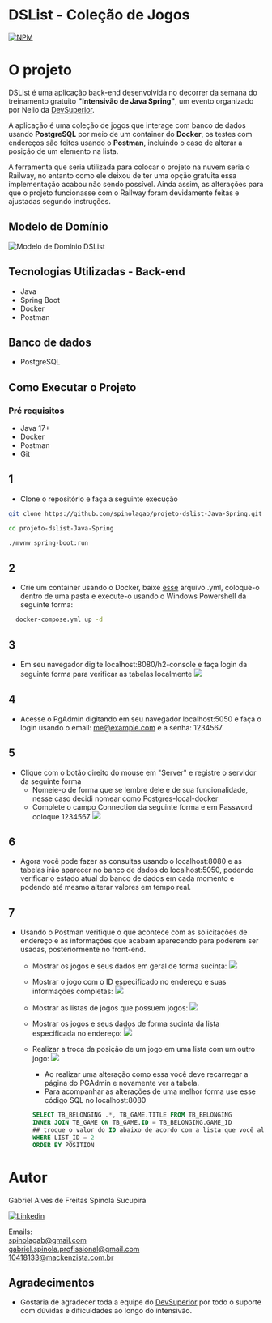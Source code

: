# DSList - Coleção de Jogos


[![NPM](https://img.shields.io/npm/l/react)](https://github.com/spinolagab/projeto-dslist-Java-Spring/blob/main/LICENSE) 


# O projeto

DSList é uma aplicação back-end desenvolvida no decorrer da semana do treinamento gratuito **"Intensivão de Java Spring"**, um evento organizado por Nelio da [DevSuperior](https://devsuperior.com.br). 

A aplicação é uma coleção de jogos que interage com banco de dados usando **PostgreSQL** por meio de um container do **Docker**, os testes com endereços são feitos usando o **Postman**, incluindo o caso de alterar a posição de um elemento na lista. 

A ferramenta que seria utilizada para colocar o projeto na nuvem seria o Railway, no entanto como ele deixou de ter uma opção gratuita essa implementação acabou não sendo possível. Ainda assim, as alterações para que o projeto funcionasse com o Railway foram devidamente feitas e ajustadas segundo instruções.

## Modelo de Domínio
![Modelo de Domínio DSList](./assets/Modelo%20de%20Dominio.PNG)

## Tecnologias Utilizadas - Back-end
- Java
- Spring Boot
- Docker
- Postman 

## Banco de dados 
- PostgreSQL

## Como Executar o Projeto
### Pré requisitos
- Java 17+
- Docker
- Postman
- Git

## **1**
- Clone o repositório e faça a seguinte execução
``` bash
git clone https://github.com/spinolagab/projeto-dslist-Java-Spring.git

cd projeto-dslist-Java-Spring

./mvnw spring-boot:run
```

## **2** 
- Crie um container usando o Docker, baixe [esse](https://gist.github.com/acenelio/5e40b27cfc40151e36beec1e27c4ff71) arquivo .yml, coloque-o dentro de uma pasta e execute-o usando o Windows Powershell da seguinte forma: 
``` bash
  docker-compose.yml up -d
```

## **3** 
- Em seu navegador digite localhost:8080/h2-console e faça login da seguinte forma para verificar as tabelas localmente
![](./assets/localhost8080.PNG)

## **4**
- Acesse o PgAdmin digitando em seu navegador localhost:5050 e faça o login usando o email: me@example.com e a senha: 1234567

## **5**
- Clique com o botão direito do mouse em "Server" e registre o servidor da seguinte forma
  - Nomeie-o de forma que se lembre dele e de sua funcionalidade, nesse caso decidi nomear como Postgres-local-docker
  - Complete o campo Connection da seguinte forma e em Password coloque 1234567
    ![](./assets/Registrar%20Server.PNG)

## **6**
- Agora você pode fazer as consultas usando o localhost:8080 e as tabelas irão aparecer no banco de dados do localhost:5050, podendo verificar o estado atual do banco de dados em cada momento e podendo até mesmo alterar valores em tempo real.

## **7**
- Usando o Postman verifique o que acontece com as solicitações de endereço e as informações que acabam aparecendo para poderem ser usadas, posteriormente no front-end.
  
  - Mostrar os jogos e seus dados em geral de forma sucinta:
  ![](./assets/Get%20games.PNG)
  
  - Mostrar o jogo com o ID especificado no endereço e suas informações completas:
  ![](./assets/Get%20games%20by%20id.PNG)

  - Mostrar as listas de jogos que possuem jogos:
  ![](./assets/Get%20game%20lists.PNG)

  - Mostrar os jogos e seus dados de forma sucinta da lista especificada no endereço:
  ![](./assets/Get%20games%20by%20list.PNG)

  - Realizar a troca da posição de um jogo em uma lista com um outro jogo:
  ![](./assets/Replacement.PNG)
    - Ao realizar uma alteração como essa você deve recarregar a página do PGAdmin e novamente ver a tabela.
    - Para acompanhar as alterações de uma melhor forma use esse código SQL no localhost:8080
    ```SQL
    SELECT TB_BELONGING .*, TB_GAME.TITLE FROM TB_BELONGING
    INNER JOIN TB_GAME ON TB_GAME.ID = TB_BELONGING.GAME_ID
    ## troque o valor do ID abaixo de acordo com a lista que você alterou o posicionamento
    WHERE LIST_ID = 2
    ORDER BY POSITION
    ```

# Autor
Gabriel Alves de Freitas Spinola Sucupira

[![Linkedin](https://img.shields.io/badge/LinkedIn-0077B5?style=for-the-badge&logo=linkedin&logoColor=white)](https://www.linkedin.com/in/gabriel-spinola-a19470275/)

Emails:
\
spinolagab@gmail.com
\
gabriel.spinola.profissional@gmail.com
\
10418133@mackenzista.com.br

## Agradecimentos
- Gostaria de agradecer toda a equipe do [DevSuperior](https://devsuperior.com.br) por todo o suporte com dúvidas e dificuldades ao longo do intensivão.
